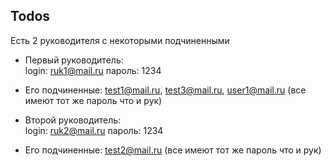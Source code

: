 ## Todos

Есть 2 руководителя с некоторыми подчиненными

- Первый руководитель:  
login: ruk1@mail.ru
пароль: 1234
- Его подчиненные:
test1@mail.ru, test3@mail.ru, user1@mail.ru (все имеют тот же пароль что и рук)

- Второй руководитель:  
login: ruk2@mail.ru
пароль: 1234
- Его подчиненные:
test2@mail.ru (все имеют тот же пароль что и рук)
